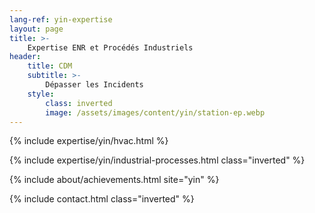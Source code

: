 ```yaml
---
lang-ref: yin-expertise
layout: page
title: >-
    Expertise ENR et Procédés Industriels
header:
    title: CDM
    subtitle: >-
        Dépasser les Incidents
    style:
        class: inverted
        image: /assets/images/content/yin/station-ep.webp
---
```


{% include expertise/yin/hvac.html %}

{% include expertise/yin/industrial-processes.html class="inverted" %}

{% include about/achievements.html site="yin" %}

{% include contact.html class="inverted" %}
